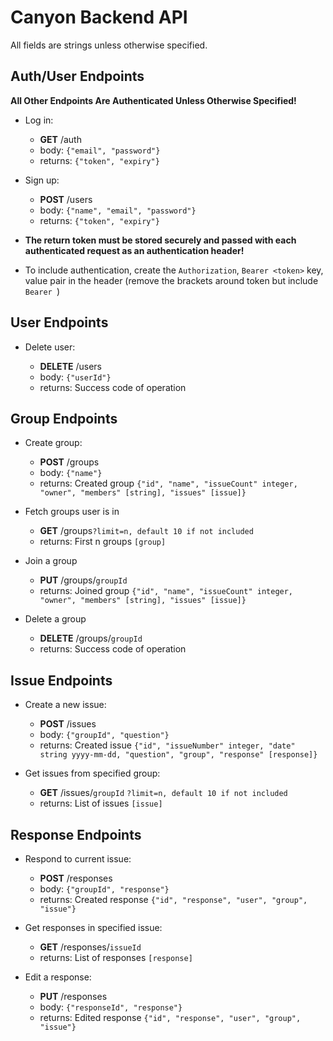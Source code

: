 # Canyon Backend API

All fields are strings unless otherwise specified.

## Auth/User Endpoints

**All Other Endpoints Are Authenticated Unless Otherwise Specified!**

- Log in:

  - **GET** /auth
  - body: `{"email", "password"}`
  - returns: `{"token", "expiry"}`

- Sign up:

  - **POST** /users
  - body: `{"name", "email", "password"}`
  - returns: `{"token", "expiry"}`

- **The return token must be stored securely and passed with each authenticated request as an authentication header!**
- To include authentication, create the `Authorization`, `Bearer <token>` key, value pair in the header (remove the brackets around token but include `Bearer `)

## User Endpoints

- Delete user:

  - **DELETE** /users
  - body: `{"userId"}`
  - returns: Success code of operation

## Group Endpoints

- Create group:

  - **POST** /groups
  - body: `{"name"}`
  - returns: Created group `{"id", "name", "issueCount" integer, "owner", "members" [string], "issues" [issue]}`

- Fetch groups user is in

  - **GET** /groups`?limit=n, default 10 if not included`
  - returns: First n groups `[group]`

- Join a group

  - **PUT** /groups/`groupId`
  - returns: Joined group `{"id", "name", "issueCount" integer, "owner", "members" [string], "issues" [issue]}`

- Delete a group

  - **DELETE** /groups/`groupId`
  - returns: Success code of operation

## Issue Endpoints

- Create a new issue:

  - **POST** /issues
  - body: `{"groupId", "question"}`
  - returns: Created issue `{"id", "issueNumber" integer, "date" string yyyy-mm-dd, "question", "group", "response" [response]}`

- Get issues from specified group:

  - **GET** /issues/`groupId` `?limit=n, default 10 if not included`
  - returns: List of issues `[issue]`

## Response Endpoints

- Respond to current issue:

  - **POST** /responses
  - body: `{"groupId", "response"}`
  - returns: Created response `{"id", "response", "user", "group", "issue"}`

- Get responses in specified issue:

  - **GET** /responses/`issueId`
  - returns: List of responses `[response]`

- Edit a response:

  - **PUT** /responses
  - body: `{"responseId", "response"}`
  - returns: Edited response `{"id", "response", "user", "group", "issue"}`
